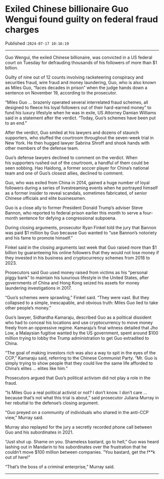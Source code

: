 # Exiled Chinese billionaire Guo Wengui found guilty on federal fraud charges

Published :`2024-07-17 10:16:19`

---

Guo Wengui, the exiled Chinese billionaire, was convicted in a US federal court on Tuesday for defrauding thousands of his followers of more than $1 billion.

Guilty of nine out of 12 counts involving racketeering conspiracy and securities fraud, wire fraud and money laundering, Guo, who is also known as Miles Guo, “faces decades in prison” when the judge hands down a sentence on November 19, according to the prosecutor.

“Miles Guo … brazenly operated several interrelated fraud schemes, all designed to fleece his loyal followers out of their hard-earned money” to fund his luxury lifestyle when he was in exile, US Attorney Damian Williams said in a statement after the verdict. “Today, Guo’s schemes have been put to an end.”

After the verdict, Guo smiled at his lawyers and dozens of staunch supporters, who stuffed the courtroom throughout the seven-week trial in New York. He then hugged lawyer Sabrina Shroff and shook hands with other members of the defense team.

Guo’s defense lawyers declined to comment on the verdict. When his supporters rushed out of the courtroom, a handful of them could be seen sobbing. Hao Haidong, a former soccer player for China’s national team and one of Guo’s closest allies, declined to comment.

Guo, who was exiled from China in 2014, gained a huge number of loyal followers during a series of livestreaming events when he portrayed himself as a former insider to reveal scandals, sometimes fabricated, of senior Chinese officials and elite businessmen.

Guo is a close ally to former President Donald Trump’s adviser Steve Bannon, who reported to federal prison earlier this month to serve a four-month sentence for defying a congressional subpoena.

During closing arguments, prosecutor Ryan Finkel told the jury that Bannon was paid $1 million by Guo because Guo wanted to “use Bannon’s notoriety and his fame to promote himself.”

Finkel said in the closing arguments last week that Guo raised more than $1 billion by guaranteeing his online followers that they would not lose money if they invested in his business and cryptocurrency schemes from 2018 to 2023.

Prosecutors said Guo used money raised from victims as his “personal piggy bank” to maintain his luxurious lifestyle in the United States, after governments of China and Hong Kong seized his assets for money laundering investigations in 2017.

“Guo’s schemes were sprawling,” Finkel said. “They were vast. But they collapsed to a simple, inescapable, and obvious truth: Miles Guo lied to take other people’s money.”

Guo’s lawyer, Sidhardha Kamaraju, described Guo as a political dissident who had to conceal his locations and use cryptocurrency to move money freely from an oppressive regime. Kamaraju’s final witness detailed that Jho Low, a Malaysian fugitive wanted by the US government, spent around $100 million trying to lobby the Trump administration to get Guo extradited to China.

“The goal of making investors rich was also a way to spit in the eyes of the CCP,” Kamaraju said, referring to the Chinese Communist Party. “Mr. Guo is simply trying to show people that they could live the same life afforded to China’s elites … elites like him.”

Prosecutors argued that Guo’s political activism did not play a role in the fraud.

“Is Miles Guo a real political activist or not? I don’t know. I don’t care … because that’s not what this trial is about,” said prosecutor Juliana Murray in her rebuttal to the defense’s closing argument.

“Guo preyed on a community of individuals who shared in the anti-CCP view,” Murray said.

Murray also replayed for the jury a secretly recorded phone call between Guo and his subordinates in 2021.

“Just shut up. Shame on you. Shameless bastard, go to hell,” Guo was heard lashing out in Mandarin to his subordinates over the frustration that he couldn’t move $100 million between companies. “You bastard, get the f**k out of here!”

“That’s the boss of a criminal enterprise,” Murray said.

---

